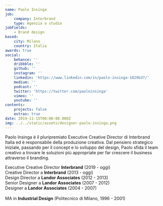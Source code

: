 ```yaml
---
name: Paolo Insinga
job:
    company: Interbrand
    type: Agenzia o studio
jobFields:
    - Brand design
based:
    city: Milano
    country: Italia
awards: true
social:
    behance: ''
    dribbble: ''
    github: ''
    instagram: ''
    linkedin: 'https://www.linkedin.com/in/paolo-insinga-1829b37/'
    medium: ''
    podcast: ''
    twitter: 'https://twitter.com/paoloinsinga'
    vimeo: ''
    youtube: ''
contents:
    projects: false
    extras: true
date: 2019-11-15T00:00:00.000Z
img: ../../static/assets/designer-paolo-insinga.png
---
```


Paolo Insinga è il pluripremiato Executive Creative Director di Interbrand Italia ed è responsabile della produzione creativa. Dal pensiero strategico iniziale, passando per il concept e lo sviluppo del design, Paolo sfida il team creativo a trovare le soluzioni più appropriate per far crescere il business attraverso il branding.

Executive Creative Director **Interbrand** (2019 - oggi)  
Creative Director a **Interbrand** (2013 - oggi)  
Design Director a **Landor Associates** (2012 - 2013)  
Senior Designer a **Landor Associates** (2007 - 2012)  
Designer a **Landor Associates** (2004 - 2007)<br><br>
MA in **Industrial Design** (Politecnico di Milano, 1996 - 2001)
